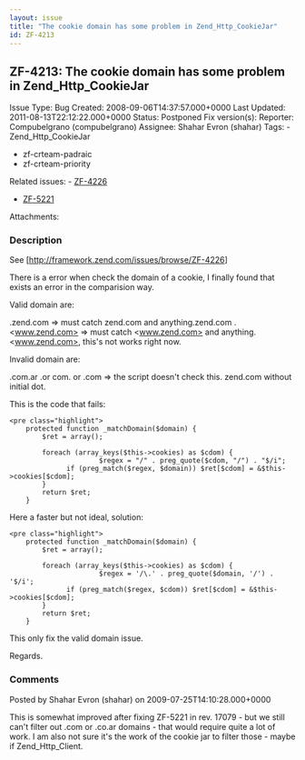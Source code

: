 ```yaml
---
layout: issue
title: "The cookie domain has some problem in Zend_Http_CookieJar"
id: ZF-4213
---
```


ZF-4213: The cookie domain has some problem in Zend\_Http\_CookieJar
--------------------------------------------------------------------

 Issue Type: Bug Created: 2008-09-06T14:37:57.000+0000 Last Updated: 2011-08-13T22:12:22.000+0000 Status: Postponed Fix version(s): 
 Reporter:  Compubelgrano (compubelgrano)  Assignee:  Shahar Evron (shahar)  Tags: - Zend\_Http\_CookieJar
- zf-crteam-padraic
- zf-crteam-priority
 
 Related issues: - [ZF-4226](/issues/browse/ZF-4226)
- [ZF-5221](/issues/browse/ZF-5221)
 
 Attachments: 
### Description

See [<http://framework.zend.com/issues/browse/ZF-4226>]

There is a error when check the domain of a cookie, I finally found that exists an error in the comparision way.

Valid domain are:

.zend.com => must catch zend.com and anything.zend.com .<www.zend.com> => must catch <www.zend.com> and anything.<www.zend.com>, this's not works right now.

Invalid domain are:

.com.ar .or com. or .com => the script doesn't check this. zend.com without initial dot.

This is the code that fails:

 
    <pre class="highlight">
        protected function _matchDomain($domain) {
            $ret = array();
    
            foreach (array_keys($this->cookies) as $cdom) {
                          $regex = "/" . preg_quote($cdom, "/") . "$/i";
                  if (preg_match($regex, $domain)) $ret[$cdom] = &$this->cookies[$cdom];
            }
            return $ret;
        }


Here a faster but not ideal, solution:

 
    <pre class="highlight">
        protected function _matchDomain($domain) {
            $ret = array();
    
            foreach (array_keys($this->cookies) as $cdom) {
                          $regex = '/\.' . preg_quote($domain, '/') . '$/i';
                  if (preg_match($regex, $cdom)) $ret[$cdom] = &$this->cookies[$cdom];
            }
            return $ret;
        }


This only fix the valid domain issue.

Regards.

 

 

### Comments

Posted by Shahar Evron (shahar) on 2009-07-25T14:10:28.000+0000

This is somewhat improved after fixing ZF-5221 in rev. 17079 - but we still can't filter out .com or .co.ar domains - that would require quite a lot of work. I am also not sure it's the work of the cookie jar to filter those - maybe if Zend\_Http\_Client.

 

 